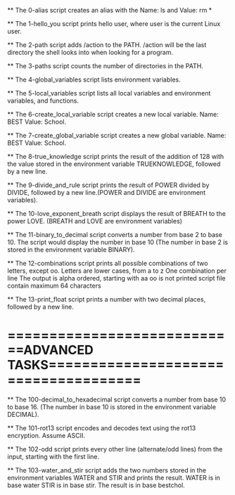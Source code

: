 ** The 0-alias script creates an alias with the Name: ls and Value: rm *

** The 1-hello_you script prints hello user, where user is the current Linux user.

** The 2-path script adds /action to the PATH. /action will be the last directory the shell looks into when looking for a program.

** The 3-paths script counts the number of directories in the PATH.

** The 4-global_variables script lists environment variables.

** The 5-local_variables script lists all local variables and environment variables, and functions.

** The 6-create_local_variable script creates a new local variable. Name: BEST  Value: School.

** The 7-create_global_variable script creates a new global variable. Name: BEST  Value: School.

** The 8-true_knowledge script prints the result of the addition of 128 with the value stored in the environment variable TRUEKNOWLEDGE, followed by a new line.

** The 9-divide_and_rule script prints the result of POWER divided by DIVIDE, followed by a new line.(POWER and DIVIDE are environment variables).

** The 10-love_exponent_breath script displays the result of BREATH to the power LOVE. (BREATH and LOVE are environment variables)

** The 11-binary_to_decimal script converts a number from base 2 to base 10. The script would display the number in base 10 (The number in base 2 is stored in the environment variable BINARY).

** The 12-combinations script prints all possible combinations of two letters, except oo.
    Letters are lower cases, from a to z
    One combination per line
    The output is alpha ordered, starting with aa
    oo is not printed
    script file contain maximum 64 characters

** The 13-print_float script prints a number with two decimal places, followed by a new line.

============================ADVANCED TASKS=====================================
===============================================================================

** The 100-decimal_to_hexadecimal script converts a number from base 10 to base 16. (The number in base 10 is stored in the environment variable DECIMAL).

** The 101-rot13 script encodes and decodes text using the rot13 encryption. Assume ASCII.

** The 102-odd script prints every other line (alternate/odd lines) from the input, starting with the first line.

** The 103-water_and_stir script adds the two numbers stored in the environment variables WATER and STIR and prints the result.
    WATER is in base water
    STIR is in base stir.
    The result is in base bestchol.

